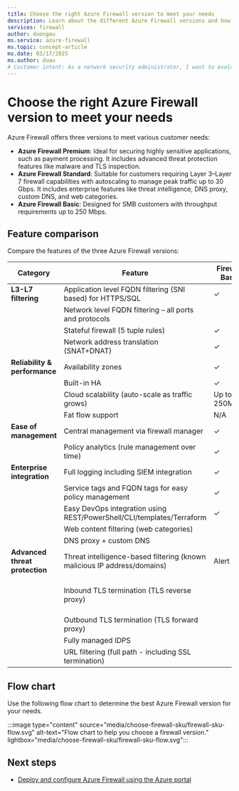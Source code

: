 ```yaml
---
title: Choose the right Azure Firewall version to meet your needs
description: Learn about the different Azure Firewall versions and how to choose the right one for your needs.
services: firewall
author: duongau
ms.service: azure-firewall
ms.topic: concept-article
ms.date: 03/17/2025
ms.author: duau
# Customer intent: As a network security administrator, I want to evaluate the three versions of Azure Firewall, so that I can choose the most suitable option for my organization's application security and performance requirements.
---
```


# Choose the right Azure Firewall version to meet your needs

Azure Firewall offers three versions to meet various customer needs:

- **Azure Firewall Premium**: Ideal for securing highly sensitive applications, such as payment processing. It includes advanced threat protection features like malware and TLS inspection.
- **Azure Firewall Standard**: Suitable for customers requiring Layer 3–Layer 7 firewall capabilities with autoscaling to manage peak traffic up to 30 Gbps. It includes enterprise features like threat intelligence, DNS proxy, custom DNS, and web categories.
- **Azure Firewall Basic**: Designed for SMB customers with throughput requirements up to 250 Mbps.

## Feature comparison

Compare the features of the three Azure Firewall versions:

| Category | Feature | Firewall Basic | Firewall Standard | Firewall Premium |
| --- | --- | --- | --- | --- |
| **L3-L7 filtering** | Application level FQDN filtering (SNI based) for HTTPS/SQL | ✓ | ✓ | ✓ |
|  | Network level FQDN filtering – all ports and protocols |  | ✓ | ✓ |
|  | Stateful firewall (5 tuple rules) | ✓ | ✓ | ✓ |
|  | Network address translation (SNAT+DNAT) | ✓ | ✓ | ✓ |
| **Reliability & performance** | Availability zones | ✓ | ✓ | ✓ |
|  | Built-in HA | ✓ | ✓ | ✓ |
|  | Cloud scalability (auto-scale as traffic grows) | Up to 250Mbps | Up to 30 Gbps | Up to 100 Gbps |
|  | Fat flow support | N/A | 1 Gbps | 10 Gbps |
| **Ease of management** | Central management via firewall manager | ✓ | ✓ | ✓ |
|  | Policy analytics (rule management over time) | ✓ | ✓ | ✓ |
| **Enterprise integration** | Full logging including SIEM integration | ✓ | ✓ | ✓ |
|  | Service tags and FQDN tags for easy policy management | ✓ | ✓ | ✓ |
|  | Easy DevOps integration using REST/PowerShell/CLI/templates/Terraform | ✓ | ✓ | ✓ |
|  | Web content filtering (web categories) |  | ✓ | ✓ |
|  | DNS proxy + custom DNS |  | ✓ | ✓ |
| **Advanced threat protection** | Threat intelligence-based filtering (known malicious IP address/domains) | Alert | ✓ | ✓ |
|  | Inbound TLS termination (TLS reverse proxy) |  |  | Using Azure Application Gateway |
|  | Outbound TLS termination (TLS forward proxy) |  |  | ✓ |
|  | Fully managed IDPS |  |  | ✓ |
|  | URL filtering (full path - including SSL termination) |  |  | ✓ |


## Flow chart

Use the following flow chart to determine the best Azure Firewall version for your needs.

<!-- Art Library Source# ConceptArt-0-000-011 -->
:::image type="content" source="media/choose-firewall-sku/firewall-sku-flow.svg" alt-text="Flow chart to help you choose a firewall version." lightbox="media/choose-firewall-sku/firewall-sku-flow.svg":::

## Next steps

- [Deploy and configure Azure Firewall using the Azure portal](tutorial-firewall-deploy-portal.md)